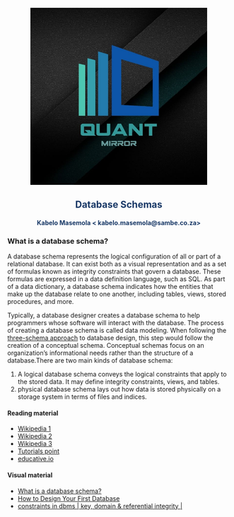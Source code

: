<p align="center" style="background-color:"><img src="https://raw.githubusercontent.com/quantmirror/notes/master/assets/logo.jpeg?token=GHSAT0AAAAAABSSDUBE4DOCZIWGTDVZ4AZ6YSDD4FQ"  width="400"></p>
<p align="center"><h2 style="color: #193967; text-align: center">
    Database Schemas
</h2></p>
<p align="center"><h4 style="color: #193967; text-align: center">
    Kabelo Masemola < kabelo.masemola@sambe.co.za>
</h4></p>

### What is a database schema?

A database schema represents the logical configuration
of all or part of a relational database. It can exist both as a visual
representation and as a set of formulas known as integrity constraints that govern a database.
These formulas are expressed in a data definition language,
such as SQL. As part of a data dictionary,
a database schema indicates how the entities that make up the database relate to
one another, including tables, views, stored procedures, and more.

Typically, a database designer creates a database schema
to help programmers whose software will interact with the database.
The process of creating a database schema is called data modeling.
When following the
<a href="https://en.wikipedia.org/wiki/Three-schema_approach">three-schema approach</a> to database design,
this step would follow the creation of a conceptual schema. 
Conceptual schemas focus on an organization’s
informational needs rather than the structure of a database.There are two main kinds of database schema:
1. A logical database schema conveys the logical constraints that apply to the stored data. 
It may define integrity constraints, views, and tables.
2. physical database schema lays out how data is stored physically on a storage system in terms of files and indices.


#### Reading material
- <a href="https://en.wikipedia.org/wiki/Three-schema_approach">Wikipedia 1 </a>
- <a href="https://en.wikipedia.org/wiki/Conceptual_model">Wikipedia 2 </a>
- <a href="https://en.wikipedia.org/wiki/Database_schema">Wikipedia 3 </a>
- <a href="https://www.tutorialspoint.com/dbms/dbms_data_schemas.htm">Tutorials point </a>
- <a href="https://www.educative.io/edpresso/what-is-a-database-schema">educative.io  </a>

#### Visual material
- <a href="https://www.youtube.com/watch?v=3BZz8R7mqu0" title="What is a database schema?">What is a database schema?</a>
- <a href="https://www.youtube.com/watch?v=cepspxPAUTA" title="How to Design Your First Database">How to Design Your First Database</a>
- <a href="https://www.youtube.com/watch?v=qOlhsLIc0lA" title="constraints in dbms | key, domain & referential integrity">constraints in dbms | key, domain & referential integrity |
</a>


